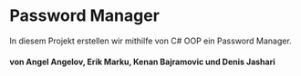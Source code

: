 # Password Manager

In diesem Projekt erstellen wir mithilfe von C# OOP ein Password Manager.

#### von Angel Angelov, Erik Marku, Kenan Bajramovic und Denis Jashari

